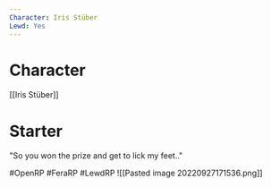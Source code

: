 ```yaml
---
Character: Iris Stüber
Lewd: Yes
---
```

# Character
[[Iris Stüber]]

# Starter
"So you won the prize and get to lick my feet.."  

#OpenRP #FeraRP #LewdRP 
![[Pasted image 20220927171536.png]]